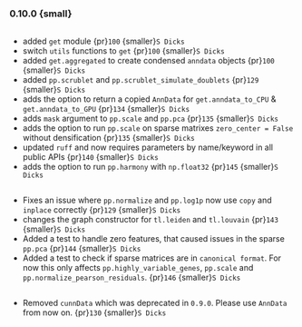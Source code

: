 ### 0.10.0 {small}

```{rubric} Features
```

* added `get` module {pr}`100` {smaller}`S Dicks`
* switch `utils` functions to `get` {pr}`100` {smaller}`S Dicks`
* added `get.aggregated` to create condensed `anndata` objects {pr}`100` {smaller}`S Dicks`
* added `pp.scrublet` and `pp.scrublet_simulate_doublets` {pr}`129` {smaller}`S Dicks`
* adds the option to return a copied `AnnData` for `get.anndata_to_CPU` & `get.anndata_to_GPU` {pr}`134` {smaller}`S Dicks`
* adds `mask` argument to `pp.scale` and `pp.pca` {pr}`135` {smaller}`S Dicks`
* adds the option to run `pp.scale` on sparse matrixes `zero_center = False` without densification {pr}`135` {smaller}`S Dicks`
* updated `ruff` and now requires parameters by name/keyword in all public APIs {pr}`140` {smaller}`S Dicks`
* adds the option to run `pp.harmony` with `np.float32` {pr}`145` {smaller}`S Dicks`

```{rubric} Bug fixes
```
* Fixes an issue where `pp.normalize` and `pp.log1p` now use `copy` and `inplace` correctly {pr}`129` {smaller}`S Dicks`
* changes the graph constructor for `tl.leiden` and `tl.louvain` {pr}`143` {smaller}`S Dicks`
* Added a test to handle zero features, that caused issues in the sparse `pp.pca` {pr}`144` {smaller}`S Dicks`
* Added a test to check if sparse matrices are in `canonical format`. For now this only affects `pp.highly_variable_genes`, `pp.scale` and `pp.normalize_pearson_residuals`. {pr}`146` {smaller}`S Dicks`

```{rubric} Removals
```
* Removed `cunnData` which was deprecated in `0.9.0`. Please use `AnnData` from now on. {pr}`130` {smaller}`S Dicks`
